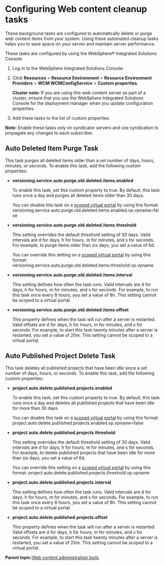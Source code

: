 # Configuring Web content cleanup tasks

These background tasks are configured to automatically delete or purge web content items from your system. Using these automated cleanup tasks helps you to save space on your server and maintain server performance.

These tasks are configured by using the WebSphere® Integrated Solutions Console.

1.  Log in to the WebSphere Integrated Solutions Console.
2.  Click **Resources** \> **Resource Environment** \> **Resource Environment Providers** \> **WCM WCMConfigService** \> **Custom properties**.

    **Cluster note:** If you are using this web content server as part of a cluster, ensure that you use the WebSphere Integrated Solutions Console for the deployment manager when you update configuration properties.

3.  Add these tasks to the list of custom properties.

**Note:** Enable these tasks only on syndicator servers and use syndication to propagate any changes to each subscriber.

## Auto Deleted Item Purge Task

This task purges all deleted items older than a set number of days, hours, minutes, or seconds. To enable this task, add the following custom properties:

-   **versioning.service.auto.purge.old.deleted.items.enabled**

    To enable this task, set this custom property to true. By default, this task runs once a day and purges all deleted items older than 30 days.

    You can disable this task on a [scoped virtual portal](wcm_config_scoped_vp.md) by using this format: versioning.service.auto.purge.old.deleted.items.enabled.vp.vpname=false

-   **versioning.service.auto.purge.old.deleted.items.threshold**

    This setting overrides the default threshold setting of 30 days. Valid intervals are d for days, h for hours, m for minutes, and s for seconds. For example, to purge items older than six days, you set a value of 6d.

    You can override this setting on a [scoped virtual portal](wcm_config_scoped_vp.md) by using this format: versioning.service.auto.purge.old.deleted.items.threshold.vp.vpname

-   **versioning.service.auto.purge.old.deleted.items.interval**

    This setting defines how often the task runs. Valid intervals are d for days, h for hours, m for minutes, and s for seconds. For example, to run this task once every 8 hours, you set a value of 8h. This setting cannot be scoped to a virtual portal.

-   **versioning.service.auto.purge.old.deleted.items.offset**

    This property defines when the task will run after a server is restarted. Valid offsets are d for days, h for hours, m for minutes, and s for seconds. For example, to start this task twenty minutes after a server is restarted, you set a value of 20m. This setting cannot be scoped to a virtual portal.


## Auto Published Project Delete Task

This task deletes all published projects that have been idle since a set number of days, hours, or seconds. To enable this task, add the following custom properties:

-   **project.auto.delete.published.projects.enabled**

    To enable this task, set this custom property to true. By default, this task runs once a day and deletes all published projects that have been idle for more than 30 days.

    You can disable this task on a [scoped virtual portal](wcm_config_scoped_vp.md) by using this format: project.auto.delete.published.projects.enabled.vp.vpname=false

-   **project.auto.delete.published.projects.threshold**

    This setting overrides the default threshold setting of 30 days. Valid intervals are d for days, h for hours, m for minutes, and s for seconds. For example, to delete published projects that have been idle for more than six days, you set a value of 6d.

    You can override this setting on a [scoped virtual portal](wcm_config_scoped_vp.md) by using this format: project.auto.delete.published.projects.threshold.vp.vpname

-   **project.auto.delete.published.projects.interval**

    This setting defines how often the task runs. Valid intervals are d for days, h for hours, m for minutes, and s for seconds. For example, to run this task once every 8 hours, you set a value of 8h. This setting cannot be scoped to a virtual portal.

-   **project.auto.delete.published.projects.offset**

    This property defines when the task will run after a server is restarted. Valid offsets are d for days, h for hours, m for minutes, and s for seconds. For example, to start this task twenty minutes after a server is restarted, you set a value of 20m. This setting cannot be scoped to a virtual portal.


**Parent topic:**[Web content administration tools](../wcm/wcm_maintain.md)

